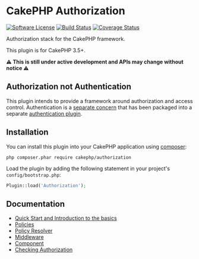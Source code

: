 # CakePHP Authorization

[![Software License](https://img.shields.io/badge/license-MIT-brightgreen.svg?style=flat-square)](LICENSE.txt)
[![Build Status](https://img.shields.io/travis/cakephp/authorization/master.svg?style=flat-square)](https://travis-ci.org/cakephp/authorization)
[![Coverage Status](https://img.shields.io/codecov/c/github/cakephp/authorization.svg?style=flat-square)](https://codecov.io/github/cakephp/authorization)

Authorization stack for the CakePHP framework.

This plugin is for CakePHP 3.5+.

**:warning: This is still under active development and APIs may change 
  without notice :warning:**

## Authorization not Authentication

This plugin intends to provide a framework around authorization and access
control. Authentication is a [separate 
concern](https://en.wikipedia.org/wiki/Separation_of_concerns) that has been
packaged into a separate [authentication plugin](https://github.com/cakephp/authentication).

## Installation

You can install this plugin into your CakePHP application using 
[composer](http://getcomposer.org):

```
php composer.phar require cakephp/authorization
```

Load the plugin by adding the following statement in your project's
`config/bootstrap.php`:

```php
Plugin::load('Authorization');
```

## Documentation

 * [Quick Start and Introduction to the basics](docs/Quick-start-and-introduction.md)
 * [Policies](docs/Policies.md)
 * [Policy Resolver](docs/Policy-Resolvers.md)
 * [Middleware](docs/Middleware.md)
 * [Component](docs/Component.md)
 * [Checking Authorization](docs/Checking-Authorization.md)
